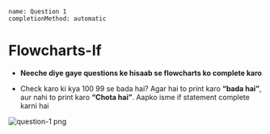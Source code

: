 ```ngMeta
name: Question 1
completionMethod: automatic
```

# Flowcharts-If

- **Neeche diye gaye questions ke hisaab se flowcharts ko complete karo**


- Check karo ki kya 100 99 se bada hai? Agar hai to print karo **“bada hai”**, aur nahi to print karo **“Chota hai”**. Aapko isme if statement complete karni hai 

![question-1 png](https://storage.googleapis.com/ng-curriculum-images/python-flowcharts/if-worksheet/2.1-question1.png)